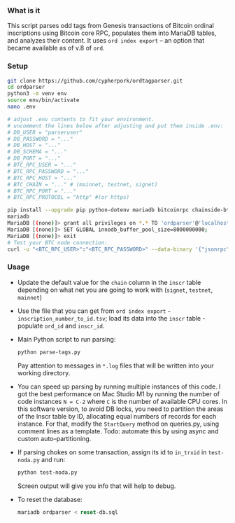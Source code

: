 ### What is it

This script parses odd tags from Genesis transactions of Bitcoin ordinal inscriptions using Bitcoin core RPC, populates them into MariaDB tables, and analyzes their content.
It uses `ord index export` – an option that became available as of v.8 of `ord`.

### Setup

```bash
git clone https://github.com/cypherpork/ordtagparser.git
cd ordparser
python3 -m venv env
source env/bin/activate
nano .env

# adjust .env contents to fit your environment. 
# uncomment the lines below after adjusting and put them inside .env:
# DB_USER = "parseruser"
# DB_PASSWORD = "..."
# DB_HOST = "..."
# DB_SCHEMA = "..."
# DB_PORT = "..."
# BTC_RPC_USER = "..."
# BTC_RPC_PASSWORD = "..."
# BTC_RPC_HOST = "..."
# BTC_CHAIN = "..." # (mainnet, testnet, signet)
# BTC_RPC_PORT = "..."
# BTC_RPC_PROTOCOL = "http" #(or https)

pip install --upgrade pip python-dotenv mariadb bitcoinrpc chainside-btcpy
mariadb
MariaDB [(none)]> grant all privileges on *.* TO 'ordparser'@'localhost' identified by '...';
MariaDB [(none)]> SET GLOBAL innodb_buffer_pool_size=8000000000;
MariaDB [(none)]> exit
# Test your BTC node connection:
curl -u "<BTC_RPC_USER>":"<BTC_RPC_PASSWORD>" --data-binary '{"jsonrpc": "1.0", "id":"curltest", "method": "getblockchaininfo", "params": [] }' -X POST http://<ip>:<port>/
```

### Usage

*    Update the default value for the `chain` column in the `inscr` table depending on what net you are going to work with (`signet`, `testnet`, `mainnet`)

*    Use the file that you can get from `ord index export` - `inscription_number_to_id.tsv`; load its data into the `inscr` table - populate `ord_id` and `inscr_id`.

*    Main Python script to run parsing:

     ```bash
     python parse-tags.py
     ```

     Pay attention to messages in `*.log` files that will be written into your working directory.

*    You can speed up parsing by running multiple instances of this code. I got the best performance on Mac Studio M1 by running the number of code instances `N = C-2`  where `C` is the number of available CPU cores. In this software version, to avoid DB locks, you need to partition the areas of the Inscr table by ID, allocating equal numbers of records for each instance. For that, modify the `StartQuery` method on queries.py, using comment lines as a template. Todo: automate this by using async and custom auto–partitioning.

*    If parsing chokes on some transaction, assign its id to `in_trxid` in `test-noda.py` and run:

     ```bash
     python test-noda.py
     ```

     Screen output will give you info that will help to debug.

*    To reset the database:

     ```sql
     mariadb ordparser < reset-db.sql
     ```

